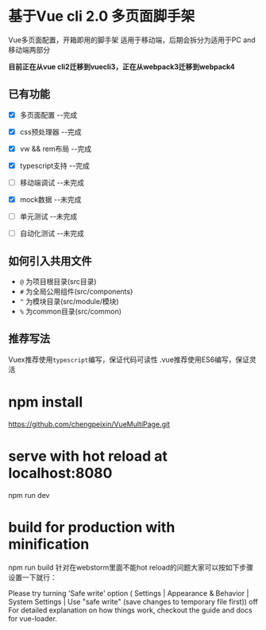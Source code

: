# 基于Vue cli 2.0 多页面脚手架
Vue多页面配置，开箱即用的脚手架
适用于移动端，后期会拆分为适用于PC and 移动端两部分

**目前正在从vue cli2迁移到vuecli3，正在从webpack3迁移到webpack4**

## 已有功能

+ [x] 多页面配置 --完成

+ [x] css预处理器 --完成

+ [x] vw && rem布局 --完成

+ [x] typescript支持 --完成

+ [ ] 移动端调试 --未完成

+ [x] mock数据 --未完成

+ [ ] 单元测试 --未完成

+ [ ] 自动化测试 --未完成


## 如何引入共用文件
- `@` 为项目根目录(src目录)
- `#` 为全局公用组件(src/components)
- `^` 为模块目录(src/module/模块)
- `%` 为common目录(src/common)

## 推荐写法
Vuex推荐使用`typescript`编写，保证代码可读性
.vue推荐使用ES6编写，保证灵活

# npm install

https://github.com/chengpeixin/VueMultiPage.git
# serve with hot reload at localhost:8080
npm run dev

# build for production with minification
npm run build
针对在webstorm里面不能hot reload的问题大家可以按如下步骤设置一下就行：

Please try turning 'Safe write' option ( Settings | Appearance & Behavior | System Settings | Use "safe write" (save changes to temporary file first)) off
For detailed explanation on how things work, checkout the guide and docs for vue-loader.
